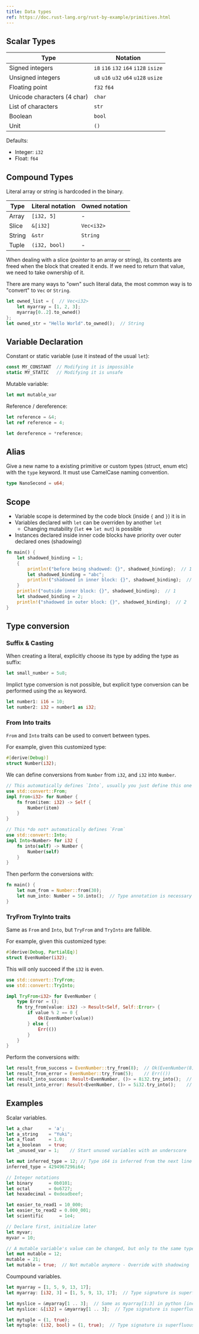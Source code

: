 ```yaml
---
title: Data types
ref: https://doc.rust-lang.org/rust-by-example/primitives.html
---
```


## Scalar Types

| Type | Notation |
| --- | --- |
| Signed integers | `i8` `i16` `i32` `i64` `i128` `isize` |
| Unsigned integers | `u8` `u16` `u32` `u64` `u128` `usize` |
| Floating point | `f32` `f64` |
| Unicode characters (4 char) | `char` |
| List of characters | `str` |
| Boolean | `bool` |
| Unit | `()` |

Defaults:

- Integer: `i32`
- Float: `f64`

## Compound Types

Literal array or string is hardcoded in the binary.

| Type | Literal notation | Owned notation |
| --- | --- | --- |
| Array | `[i32, 5]` | - |
| Slice | `&[i32]` | `Vec<i32>` |
| String | `&str` | `String` |
| Tuple | `(i32, bool)` | - |

When dealing with a slice (*pointer* to an array or string),
its contents are freed when the block that created it ends.
If we need to return that value, we need to take ownership of it.

There are many ways to "own" such literal data,
the most common way is to "convert" to `Vec` or `String`.

```rust
let owned_list = {  // Vec<i32>
    let myarray = [1, 2, 3];
    myarray[0..2].to_owned()
};
let owned_str = "Hello World".to_owned();  // String
```

## Variable Declaration

Constant or static variable (use it instead of the usual `let`):

```rust
const MY_CONSTANT  // Modifying it is impossible
static MY_STATIC   // Modifying it is unsafe
```

Mutable variable:

```rust
let mut mutable_var
```

Reference / dereference:

```rust
let reference = &4;
let ref reference = 4;

let dereference = *reference;
```

## Alias

Give a new name to a existing primitive or custom types (struct, enum etc)
with the `type` keyword.
It must use CamelCase naming convention.

```rust
type NanoSecond = u64;
```

## Scope

- Variable scope is determined by the code block (inside `{` and `}`) it is in
- Variables declared with `let` can be overriden by another `let`
  - Changing mutability (`let` ⇔ `let mut`) is possible
- Instances declared inside inner code blocks have priority over outer declared ones (shadowing)

```rust
fn main() {
    let shadowed_binding = 1;
    {
        println!("before being shadowed: {}", shadowed_binding);  // 1
        let shadowed_binding = "abc";
        println!("shadowed in inner block: {}", shadowed_binding);  // abc
    }
    println!("outside inner block: {}", shadowed_binding);  // 1
    let shadowed_binding = 2;
    println!("shadowed in outer block: {}", shadowed_binding);  // 2
}
```

## Type conversion

### Suffix & Casting

When creating a literal,
explicitly choose its type by adding the type as suffix:

```rust
let small_number = 5u8;
```

Implict type conversion is not possible,
but explicit type conversion can be performed using the `as` keyword.

```rust
let number1: i16 = 10;
let number2: i32 = number1 as i32;
```

### From Into traits

`From` and `Into` traits can be used to convert between types.

For example, given this customized type:

```rust
#[derive(Debug)]
struct Number(i32);
```

We can define conversions from `Number` from `i32`, and `i32` into `Number`.

```rust
// This automatically defines `Into`, usually you just define this one
use std::convert::From;
impl From<i32> for Number {
    fn from(item: i32) -> Self {
        Number(item)
    }
}

// This *do not* automatically defines `From`
use std::convert::Into;
impl Into<Number> for i32 {
    fn into(self) -> Number {
        Number(self)
    }
}
```

Then perform the conversions with:

```rust
fn main() {
    let num_from = Number::from(30);
    let num_into: Number = 50.into();  // Type annotation is necessary
}
```

### TryFrom TryInto traits

Same as `From` and `Into`, but `TryFrom` and `TryInto` are fallible.

For example, given this customized type:

```rust
#[derive(Debug, PartialEq)]
struct EvenNumber(i32);
```

This will only succeed if the `i32` is even.

```rust
use std::convert::TryFrom;
use std::convert::TryInto;

impl TryFrom<i32> for EvenNumber {
    type Error = ();
    fn try_from(value: i32) -> Result<Self, Self::Error> {
        if value % 2 == 0 {
            Ok(EvenNumber(value))
        } else {
            Err(())
        }
    }
}
```

Perform the conversions with:

```rust
let result_from_success = EvenNumber::try_from(8);  // Ok(EvenNumber(8))
let result_from_error = EvenNumber::try_from(5);    // Err(())
let result_into_success: Result<EvenNumber, ()> = 8i32.try_into();  // Ok(EvenNumber(8))
let result_into_error: Result<EvenNumber, ()> = 5i32.try_into();    // Err(())
```

## Examples

Scalar variables.

```rust
let a_char      = 'a';
let a_string    = "Yuki";
let a_float     = 1.0;
let a_boolean   = true;
let _unused_var = 1;    // Start unused variables with an underscore

let mut inferred_type = 12; // Type i64 is inferred from the next line
inferred_type = 4294967296i64;

// Integer notations
let binary      = 0b0101;
let octal       = 0o6727;
let hexadecimal = 0xdeadbeef;

let easier_to_read1 = 10_000;
let easier_to_read2 = 0.000_001;
let scientific      = 1e4;

// Declare first, initialize later
let myvar;
myvar = 10;

// A mutable variable's value can be changed, but only to the same type
let mut mutable = 12;
mutable = 21;
let mutable = true;  // Not mutable anymore - Override with shadowing
```

Coumpound variables.

```rust
let myarray = [1, 5, 9, 13, 17];
let myarray: [i32, 3] = [1, 5, 9, 13, 17];  // Type signature is superfluous

let myslice = &myarray[1 .. 3];  // Same as myarray[1:3] in python [inclusive:exclusive]
let myslice: &[i32] = &myarray[1 .. 3];  // Type signature is superfluous

let mytuple = (1, true);
let mytuple: (i32, bool) = (1, true);  // Type signature is superfluous
```
